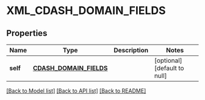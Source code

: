 # XML_CDASH_DOMAIN_FIELDS

## Properties
Name | Type | Description | Notes
------------ | ------------- | ------------- | -------------
**self** | [**CDASH_DOMAIN_FIELDS**](CdashDomainFields.md) |  | [optional] [default to null]

[[Back to Model list]](../README.md#documentation-for-models) [[Back to API list]](../README.md#documentation-for-api-endpoints) [[Back to README]](../README.md)


